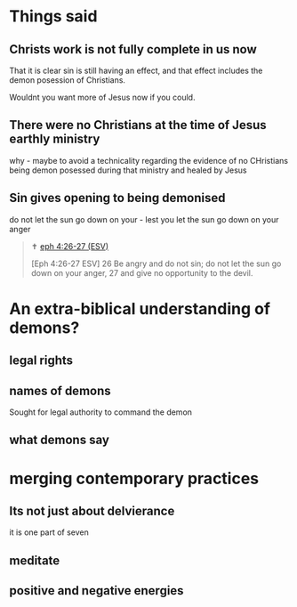 # Things said

## Christs work is not fully complete in us now

That it is clear sin is still having an effect, and that effect includes the demon posession of Christians.

Wouldnt you want more of Jesus now if you could.

## There were no Christians at the time of Jesus earthly ministry

why - maybe to avoid a technicality regarding the evidence of no CHristians being demon posessed during that ministry and healed by Jesus

## Sin gives opening to being demonised

do not let the sun go down on your - lest you let the sun go down on your anger

> ✝️ [eph 4:26-27 (ESV)](https://www.blueletterbible.org/esv/eph/4/26-27)
>
> [Eph 4:26-27 ESV] 26 Be angry and do not sin; do not let the sun go down on your anger, 27 and give no opportunity to the devil.

# An extra-biblical understanding of demons?

## legal rights

## names of demons

Sought for legal authority to command the demon

## what demons say

# merging contemporary practices

## Its not just about delvierance

it is one part of seven

## meditate

## positive and negative energies



